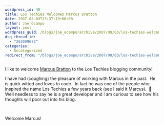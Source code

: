 ```yaml
---
wordpress_id: 40
title: Los Techies Welcomes Marcus Bratton
date: 2007-08-03T13:37:19+00:00
author: Joe Ocampo
layout: post
wordpress_guid: /blogs/joe_ocampo/archive/2007/08/03/los-techies-welcomes-marcus-bratton.aspx
dsq_thread_id:
  - "262089672"
categories:
  - Uncategorized
redirect_from: "/blogs/joe_ocampo/archive/2007/08/03/los-techies-welcomes-marcus-bratton.aspx/"
---
```

I like to welcome <a href="http://www.lostechies.com/blogs/marcus_bratton/" target="_blank">Marcus Bratton</a> to the Los Techies blogging community!&nbsp; 

I have had (coughing) the pleasure of working with Marcus in the past.&nbsp; He is quick witted and loves to code.&nbsp; In fact he was one of the people who inspired the name Los Techies a few years back (see I said it Marcus).&nbsp; 🙂 Well needless to say he is a great developer and I am curious to see how his thoughts will poor out into his blog.

&nbsp;

Welcome Marcus!